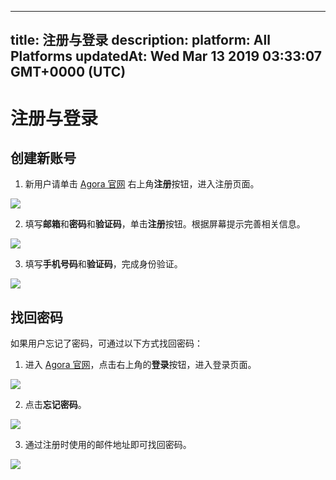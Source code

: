 
---
title: 注册与登录
description: 
platform: All Platforms
updatedAt: Wed Mar 13 2019 03:33:07 GMT+0000 (UTC)
---
# 注册与登录
## 创建新账号

1. 新用户请单击 [Agora 官网](http://www.agora.io/cn/) 右上角**注册**按钮，进入注册页面。

![](https://web-cdn.agora.io/docs-files/1552447285967)

2. 填写**邮箱**和**密码**和**验证码**，单击**注册**按钮。根据屏幕提示完善相关信息。

![](https://web-cdn.agora.io/docs-files/1552447436441)

3. 填写**手机号码**和**验证码**，完成身份验证。

![](https://web-cdn.agora.io/docs-files/1552447522206)

## 找回密码

如果用户忘记了密码，可通过以下方式找回密码：

1. 进入 [Agora 官网](http://www.agora.io/cn/)，点击右上角的**登录**按钮，进入登录页面。

![](https://web-cdn.agora.io/docs-files/1552447662883)

2. 点击**忘记密码**。

![](https://web-cdn.agora.io/docs-files/1552447886350)

3. 通过注册时使用的邮件地址即可找回密码。

![](https://web-cdn.agora.io/docs-files/1552447966404)
